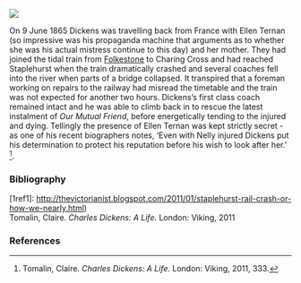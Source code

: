 <a href="https://dev.visual-essays.app"><img src="https://dev-visual-essays.netlify.app/images/ve-button.png"/></a>
<param author="Professor Carolyn Oulton" banner="images/banner/19c.jpg" layout="vtl" title="Staplehurst Railway Disaster 1865" ve-config/>

<param aliases="Folkestone" eid="Q375314" ve-entity/>

On 9 June 1865 Dickens was travelling back from France with Ellen Ternan (so impressive was his propaganda machine that arguments as to whether she was his actual mistress continue to this day) and her mother. They had joined the tidal train from [Folkestone](/19c/19c-folkestone) to Charing Cross and had reached Staplehurst when the train dramatically crashed and several coaches fell into the river when parts of a bridge collapsed. It transpired that a foreman working on repairs to the railway had misread the timetable and the train was not expected for another two hours. Dickens’s first class coach remained intact and he was able to climb back in to rescue the latest instalment of _Our Mutual Friend_, before energetically tending to the injured and dying. Tellingly the presence of Ellen Ternan was kept strictly secret - as one of his recent biographers notes, ‘Even with Nelly injured Dickens put his determination to protect his reputation before his wish to look after her.’ [^ref1]. 
<param ve-image-v2 manifest="https://iiif.juncture-digital.org/gh:kent-map/images/dickens/Staplehurst.jpg/manifest.json">

### Bibliography
[1ref1]: http://thevictorianist.blogspot.com/2011/01/staplehurst-rail-crash-or-how-we-nearly.html)    
 Tomalin, Claire. _Charles Dickens: A Life._ London: Viking, 2011  
<param ve-image-v2 manifest="https://iiif.juncture-digital.org/wc:Staplehurst_rail_crash.jpg/manifest.json">

### References
[^ref1]: Tomalin, Claire. _Charles Dickens: A Life._ London: Viking, 2011, 333.
